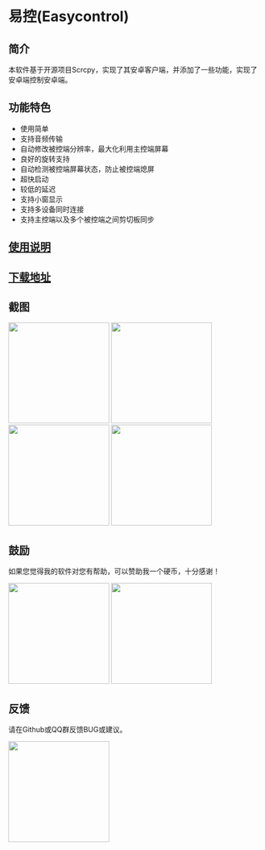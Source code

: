 # 易控(Easycontrol)

## 简介

本软件基于开源项目Scrcpy，实现了其安卓客户端，并添加了一些功能，实现了安卓端控制安卓端。

## 功能特色

- 使用简单
- 支持音频传输
- 自动修改被控端分辨率，最大化利用主控端屏幕
- 良好的旋转支持
- 自动检测被控端屏幕状态，防止被控端熄屏
- 超快启动
- 较低的延迟
- 支持小窗显示
- 支持多设备同时连接
- 支持主控端以及多个被控端之间剪切板同步

## [使用说明](https://github.com/mingzhixian/Easycontrol/blob/master/HOW_TO_USE.md)

## [下载地址](https://github.com/mingzhixian/Easycontrol/releases/latest/download/Easycontrol.apk)

## 截图

<img src="https://github.com/mingzhixian/Easycontrol/blob/master/pic/screenshot/main.webp?raw=true" width="200px">
<img src="https://github.com/mingzhixian/Easycontrol/blob/master/pic/screenshot/small.webp?raw=true" width="200px">
<img src="https://github.com/mingzhixian/Easycontrol/blob/master/pic/screenshot/mini.webp?raw=true" width="200px">
<img src="https://github.com/mingzhixian/Easycontrol/blob/master/pic/screenshot/full.webp?raw=true" width="200px">

## 鼓励

如果您觉得我的软件对您有帮助，可以赞助我一个硬币，十分感谢！

<img src="https://github.com/mingzhixian/Easycontrol/blob/master/pic/other/wechat.webp?raw=true" width="200px">
<img src="https://github.com/mingzhixian/Easycontrol/blob/master/pic/other/alipay.webp?raw=true" width="200px">

## 反馈

请在Github或QQ群反馈BUG或建议。

<img src="https://github.com/mingzhixian/Easycontrol/blob/master/pic/other/qq.webp?raw=true" width="200px">